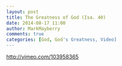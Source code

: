 ```yaml
---
layout: post
title: The Greatness of God (Isa. 40)
date: 2014-08-17 11:00
author: MarkMayberry
comments: true
categories: [God, God's Greatness, Video]
---
```

http://vimeo.com/103958365
